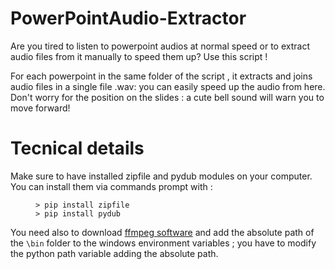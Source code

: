 # PowerPointAudio-Extractor

Are you tired to listen to powerpoint audios at normal speed or to extract audio files from it manually to speed them up? Use this script ! 

For each powerpoint in the same folder of the script , it extracts and joins audio files in a single file .wav: you can easily speed up the audio from here. 
Don't worry for the position on the slides : a cute bell sound will warn you to move forward! 


# Tecnical details 

Make sure to have installed zipfile and pydub modules on your computer.
You can install them via commands prompt with :
<figure><pre><code>> pip install zipfile
> pip install pydub
</code></pre></figure>

You need also to download [ffmpeg software](https://ffmpeg.org/download.html) and add the absolute path of the <code>\bin</code> folder to the windows environment variables ; you have to modify the python path variable adding the absolute path.

